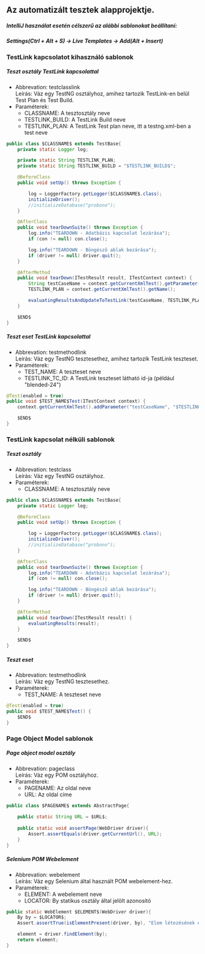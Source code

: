 ## Az automatizált tesztek alapprojektje.

##### IntelliJ használat esetén célszerű az alábbi sablonokat beállítani:
##### Settings(Ctrl + Alt + S) -> Live Templates -> Add(Alt + Insert)

### TestLink kapcsolatot kihasználó sablonok

##### Teszt osztály TestLink kapcsolattal
* Abbrevation: testclasslink  <br/>
Leírás: Váz egy TestNG osztályhoz, amihez tartozik TestLink-en belül Test Plan és Test Build.
* Paraméterek:
    * CLASSNAME: A tesztosztály neve
    * TESTLINK_BUILD: A TestLink Build neve
    * TESTLINK_PLAN: A TestLink Test plan neve, itt a testng.xml-ben a test neve

```java
public class $CLASSNAME$ extends TestBase{
    private static Logger log;

    private static String TESTLINK_PLAN;
    private static String TESTLINK_BUILD = "$TESTLINK_BUILD$";

    @BeforeClass
    public void setUp() throws Exception {

        log = LoggerFactory.getLogger($CLASSNAME$.class);
        initializeDriver();
        //initializeDatabase("probono");
    }

    @AfterClass
    public void tearDownSuite() throws Exception {
        log.info("TEARDOWN - Adatbázis kapcsolat lezárása");
        if (con != null) con.close();

        log.info("TEARDOWN - Böngésző ablak bezárása");
        if (driver != null) driver.quit();
    }

    @AfterMethod
    public void tearDown(ITestResult result, ITestContext context) {
        String testCaseName = context.getCurrentXmlTest().getParameter("testCaseName");
        TESTLINK_PLAN = context.getCurrentXmlTest().getName();

        evaluatingResultsAndUpdateToTestLink(testCaseName, TESTLINK_PLAN, TESTLINK_BUILD, result);
    }

    $END$
}
```

##### Teszt eset TestLink kapcsolattal
* Abbrevation: testmethodlink  <br/>
Leírás: Váz egy TestNG tesztesethez, amihez tartozik TestLink teszteset.
* Paraméterek:
    * TEST_NAME: A teszteset neve
    * TESTLINK_TC_ID: A TestLink teszteset látható id-ja (például "blended-24")

```java
@Test(enabled = true)
public void $TEST_NAME$Test(ITestContext context) {
    context.getCurrentXmlTest().addParameter("testCaseName", "$TESTLINK_TC_ID$");

    $END$
}
```

### TestLink kapcsolat nélküli sablonok
##### Teszt osztály
* Abbrevation: testclass <br/>
Leírás: Váz egy TestNG osztályhoz.
* Paraméterek:
    * CLASSNAME: A tesztosztály neve

```java
public class $CLASSNAME$ extends TestBase{
    private static Logger log;

    @BeforeClass
    public void setUp() throws Exception {

        log = LoggerFactory.getLogger($CLASSNAME$.class);
        initializeDriver();
        //initializeDatabase("probono");
    }

    @AfterClass
    public void tearDownSuite() throws Exception {
        log.info("TEARDOWN - Adatbázis kapcsolat lezárása");
        if (con != null) con.close();

        log.info("TEARDOWN - Böngésző ablak bezárása");
        if (driver != null) driver.quit();
    }

    @AfterMethod
    public void tearDown(ITestResult result) {
        evaluatingResults(result);
    }

    $END$
}
```

##### Teszt eset
* Abbrevation: testmethodlink <br/>
Leírás: Váz egy TestNG tesztesethez.
* Paraméterek:
    * TEST_NAME: A teszteset neve

```java
@Test(enabled = true)
public void $TEST_NAME$Test() {
    $END$
}
```

### Page Object Model sablonok
##### Page object model osztály
* Abbrevation: pageclass <br/>
Leírás: Váz egy POM osztályhoz.
* Paraméterek:
    * PAGENAME: Az oldal neve
    * URL: Az oldal címe

```java
public class $PAGENAME$ extends AbstractPage{
    
    public static String URL = $URL$;
    
    public static void assertPage(WebDriver driver){
        Assert.assertEquals(driver.getCurrentUrl(), URL);
    }
}
```

##### Selenium POM Webelement
* Abbrevation: webelement <br/>
Leírás: Váz egy Selenium által használt POM webelement-hez.
* Paraméterek:
    * ELEMENT: A webelement neve
    * LOCATOR: By statikus osztály által jelölt azonosító

```java
public static WebElement $ELEMENT$(WebDriver driver){
    By by = $LOCATOR$;
    Assert.assertTrue(isElementPresent(driver, by), "Elem létezésének ellenőrzése.");

    element = driver.findElement(by);
    return element;
}
```   
